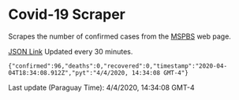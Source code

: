 # Covid-19 Scraper

Scrapes the number of confirmed cases from the [MSPBS](https://www.mspbs.gov.py/covid-19.php) web page.

[JSON Link](https://jmayalag.github.io/covid19-scrape/cases.json)
Updated every 30 minutes.
```
{"confirmed":96,"deaths":0,"recovered":0,"timestamp":"2020-04-04T18:34:08.912Z","pyt":"4/4/2020, 14:34:08 GMT-4"}
```
Last update (Paraguay Time): 4/4/2020, 14:34:08 GMT-4
